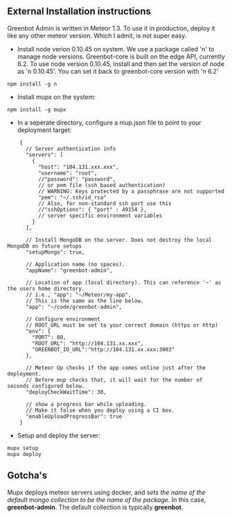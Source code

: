 ## External Installation instructions

Greenbot Admin is written in Meteor 1.3. To use it in production, deploy it like any other meteor version. Which I admit, is not super easy.

* Install node verion 0.10.45 on system.  We use a package called 'n' to manage node versions.  Greenbot-core is built on the edge API, currently 6.2. To use node version 0.10.45, install and then set the version of node as 'n 0.10.45'. You can set it back to greenbot-core version with 'n 6.2'
```
npm install -g n
```

* Install mupx on the system:
```
npm install -g mupx
```

* In a seperate directory, configure a mup.json file to point to your deployment target: 
``` 
    {
      // Server authentication info
      "servers": [
        {
          "host": "104.131.xxx.xxx",
          "username": "root",
          //"password": "password",
          // or pem file (ssh based authentication)
          // WARNING: Keys protected by a passphrase are not supported
          "pem": "~/.ssh/id_rsa"
          // Also, for non-standard ssh port use this
          //"sshOptions": { "port" : 49154 },
          // server specific environment variables
        }
      ],
    
      // Install MongoDB on the server. Does not destroy the local MongoDB on future setups
      "setupMongo": true,
    
      // Application name (no spaces).
      "appName": "greenbot-admin",
    
      // Location of app (local directory). This can reference '~' as the users home directory.
      // i.e., "app": "~/Meteor/my-app",
      // This is the same as the line below.
      "app": "~/code/greenbot-admin",
    
      // Configure environment
      // ROOT_URL must be set to your correct domain (https or http)
      "env": {
        "PORT": 80,
        "ROOT_URL": "http://104.131.xx.xxx",
        "GREENBOT_IO_URL":"http://104.131.xx.xxx:3003"
      },
    
      // Meteor Up checks if the app comes online just after the deployment.
      // Before mup checks that, it will wait for the number of seconds configured below.
      "deployCheckWaitTime": 30,
    
      // show a progress bar while uploading.
      // Make it false when you deploy using a CI box.
      "enableUploadProgressBar": true
    }
```
* Setup and deploy the server:
```
mupx setup
mupx deploy
```

## Gotcha's
Mupx deploys meteor servers using docker, and _sets the name of the default mongo collection to be the name of the package_. In this case, **greenbot-admin**. The default collection is typically **greenbot**.
